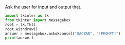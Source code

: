 Ask the user for input and output that.

```python
import tkinter as tk 
from tkinter import messagebox 
root = tk.Tk() 
root.withdraw() 
answer = messagebox.askokcancel("QACZAR", "[PROMPT]") 
print(answer)
```